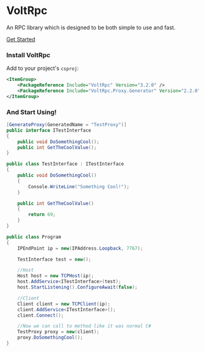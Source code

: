 <div class="hero container">
    <div class="hero-content">
        <h1>VoltRpc</h1>
        <div class="lead">
            <p>An RPC library which is designed to be both simple to use and fast.</p>
        </div>
        <div class="actions">
            <a href="articles/" class="btn btn-primary btn-lg">Get Started</a>
        </div>
    </div>
</div>


### Install VoltRpc

Add to your project's `csproj`:

```xml
<ItemGroup>
    <PackageReference Include="VoltRpc" Version="3.2.0" />
    <PackageReference Include="VoltRpc.Proxy.Generator" Version="2.2.0" />
</ItemGroup>
```

### And Start Using!

```csharp
[GenerateProxy(GeneratedName = "TestProxy")]
public interface ITestInterface
{
    public void DoSomethingCool();
    public int GetTheCoolValue();
}

public class TestInterface : ITestInterface
{
    public void DoSomethingCool()
    {
        Console.WriteLine("Something Cool!");
    }

    public int GetTheCoolValue()
    {
        return 69;
    }
}

public class Program
{
    IPEndPoint ip = new(IPAddress.Loopback, 7767);

    TestInterface test = new();

    //Host
    Host host = new TCPHost(ip);
    host.AddService<ITestInterface>(test);
    host.StartListening().ConfigureAwait(false);

    //Client
    Client client = new TCPClient(ip);
    client.AddService<ITestInterface>();
    client.Connect();

    //Now we can call to method like it was normal C#
    TestProxy proxy = new(client);
    proxy.DoSomethingCool();
}
```
